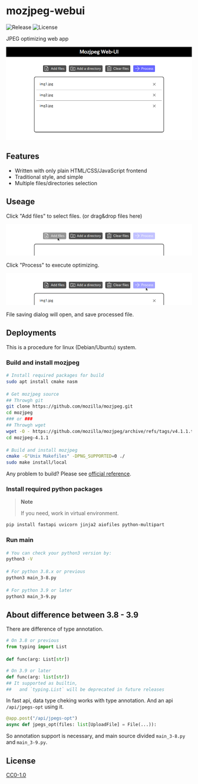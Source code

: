 # mozjpeg-webui

![Release](https://img.shields.io/github/v/release/akuad/mozjpeg-webui?label=Latest%20release)
![License](https://img.shields.io/github/license/aKuad/mozjpeg-webui?label=License)

JPEG optimizing web app

![Screen shot](/imgs/screen.webp)

## Features

* Written with only plain HTML/CSS/JavaScript frontend
* Traditional style, and simple
* Multiple files/directories selection

## Useage

Click "Add files" to select files. (or drag&drop files here)

![Demo - Add files](imgs/demo-add-files.webp)

Click "Process" to execute optimizing.

![Demo - Process](imgs/demo-process.webp)

File saving dialog will open, and save processed file.

## Deployments

This is a procedure for linux (Debian/Ubuntu) system.

### Build and install mozjpeg

```sh
# Install required packages for build
sudo apt install cmake nasm

# Get mozjpeg source
## Throwgh git
git clone https://github.com/mozilla/mozjpeg.git
cd mozjpeg
### or ###
## Throwgh wget
wget -O - https://github.com/mozilla/mozjpeg/archive/refs/tags/v4.1.1.tar.gz | tar -xzv -C ./
cd mozjpeg-4.1.1

# Build and install mozjpeg
cmake -G"Unix Makefiles" -DPNG_SUPPORTED=0 ./
sudo make install/local
```

Any problem to build? Please see [official reference](https://github.com/mozilla/mozjpeg/blob/master/BUILDING.md).

### Install required python packages

> **Note**
>
> If you need, work in virtual environment.

```sh
pip install fastapi uvicorn jinja2 aiofiles python-multipart
```

### Run main

```sh
# You can check your python3 version by:
python3 -V

# For python 3.8.x or previous
python3 main_3-8.py

# For python 3.9 or later
python3 main_3-9.py
```

## About difference between 3.8 - 3.9

There are difference of type annotation.

```py
# On 3.8 or previous
from typing import List

def func(arg: List[str])
```

```py
# On 3.9 or later
def func(arg: list[str])
## It supported as builtin,
##   and `typing.List` will be deprecated in future releases
```

In fast api, data type cheking works with type annotation.
And an api `/api/jpegs-opt` using it.

```py
@app.post("/api/jpegs-opt")
async def jpegs_opt(files: list[UploadFile] = File(...)):
```

So annotation support is necessary, and main source divided `main_3-8.py` and `main_3-9.py`.

## License

[CC0-1.0](LICENSE)

